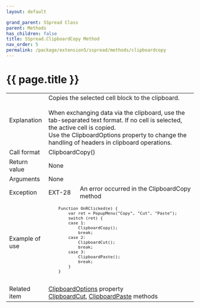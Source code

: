 ```yaml
---
layout: default

grand_parent: SSpread Class
parent: Methods
has_children: false
title: SSpread.ClipboardCopy Method
nav_order: 5
permalink: /package/extension5/sspread/methods/clipboardcopy
---
```

# {{ page.title }}

<table>
  <tr>
    <td>Explanation</td>
    <td colspan="2">Copies the selected cell block to the clipboard.<br><br>When exchanging data via the clipboard, use the tab-separated text format. If no cell is selected, the active cell is copied.<br>Use the ClipboardOptions property to change the handling of headers in clipboard operations.</td>
  </tr>
  <tr>
    <td>Call format</td>
    <td colspan="2">ClipboardCopy()</td>
  </tr>
  <tr>
    <td>Return value</td>
    <td colspan="2">None</td>
  </tr>  
  <tr>
    <td>Arguments</td>
    <td colspan="2">None</td>
  </tr>
  <tr>
    <td>Exception</td>
    <td>EXT-28</td>
    <td>An error occurred in the ClipboardCopy method</td>
  </tr>
  <tr>
    <td>Example of use</td>
    <td colspan="2"><code><pre>
    Function OnRClicked(e) {
        var ret = PopupMenu("Copy", "Cut", "Paste");
        switch (ret) {
        case 1:
            ClipboardCopy();
            break;
        case 2:
            ClipboardCut();
            break;
        case 3:
            ClipboardPaste();
            break;
        }
    }
    </pre></code></td>
  </tr>
  <tr>
    <td>Related item</td>
    <td colspan="2"><a href="/package/extension5/sspread/properties/clipboardoptions">ClipboardOptions</a> property<br><a href="/package/extension5/sspread/methods/clipboardcut">ClipboardCut</a>, <a href="/package/extension5/sspread/methods/clipboardpaste">ClipboardPaste</a> methods</td>
  </tr>
</table>
